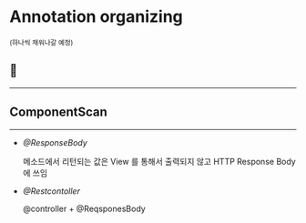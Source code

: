 # Annotation organizing 

<sup>(하나씩 채워나갈 예정)</sup> 

## 🤫 
--------------------------------

## ComponentScan

----

- *@ResponseBody* 
    
    메소드에서 리턴되는 값은 View 를 통해서 출력되지 않고 HTTP Response Body에 쓰임

- *@Restcontoller*
    
     @controller + @ReqsponesBody
